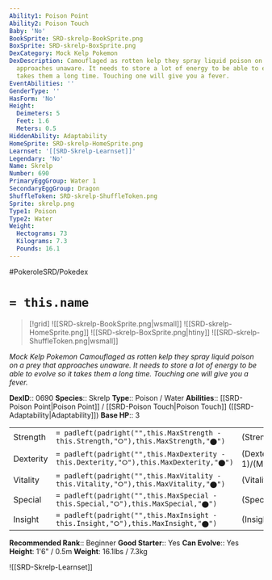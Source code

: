 ```yaml
---
Ability1: Poison Point
Ability2: Poison Touch
Baby: 'No'
BookSprite: SRD-skrelp-BookSprite.png
BoxSprite: SRD-skrelp-BoxSprite.png
DexCategory: Mock Kelp Pokemon
DexDescription: Camouflaged as rotten kelp they spray liquid poison on a prey that
  approaches unaware. It needs to store a lot of energy to be able to evolve so it
  takes them a long time. Touching one will give you a fever.
EventAbilities: ''
GenderType: ''
HasForm: 'No'
Height:
  Deimeters: 5
  Feet: 1.6
  Meters: 0.5
HiddenAbility: Adaptability
HomeSprite: SRD-skrelp-HomeSprite.png
Learnset: '[[SRD-Skrelp-Learnset]]'
Legendary: 'No'
Name: Skrelp
Number: 690
PrimaryEggGroup: Water 1
SecondaryEggGroup: Dragon
ShuffleToken: SRD-skrelp-ShuffleToken.png
Sprite: skrelp.png
Type1: Poison
Type2: Water
Weight:
  Hectograms: 73
  Kilograms: 7.3
  Pounds: 16.1
---
```


#PokeroleSRD/Pokedex

# `= this.name`

> [!grid]
> ![[SRD-skrelp-BookSprite.png|wsmall]]
> ![[SRD-skrelp-HomeSprite.png]]
> ![[SRD-skrelp-BoxSprite.png|htiny]]
> ![[SRD-skrelp-ShuffleToken.png|wsmall]]


*Mock Kelp Pokemon*
*Camouflaged as rotten kelp they spray liquid poison on a prey that approaches unaware. It needs to store a lot of energy to be able to evolve so it takes them a long time. Touching one will give you a fever.*

**DexID**:: 0690
**Species**:: Skrelp
**Type**:: Poison / Water
**Abilities**:: [[SRD-Poison Point|Poison Point]] / [[SRD-Poison Touch|Poison Touch]] ([[SRD-Adaptability|Adaptability]])
**Base HP**:: 3

|           |                                                                                        |                                          |
| --------- | -------------------------------------------------------------------------------------- | ---------------------------------------- |
| Strength  | `= padleft(padright("",this.MaxStrength - this.Strength,"⭘"),this.MaxStrength,"⬤")`    | (Strength::2)/(MaxStrength::4)   |
| Dexterity | `= padleft(padright("",this.MaxDexterity - this.Dexterity,"⭘"),this.MaxDexterity,"⬤")` | (Dexterity:: 1)/(MaxDexterity::3) |
| Vitality  | `= padleft(padright("",this.MaxVitality - this.Vitality,"⭘"),this.MaxVitality,"⬤")`    | (Vitality::2)/(MaxVitality::4)   |
| Special   | `= padleft(padright("",this.MaxSpecial - this.Special,"⭘"),this.MaxSpecial,"⬤")`       | (Special::2)/(MaxSpecial::4)     |
| Insight   | `= padleft(padright("",this.MaxInsight - this.Insight,"⭘"),this.MaxInsight,"⬤")`       | (Insight::2)/(MaxInsight::4)     |


**Recommended Rank**:: Beginner
**Good Starter**:: Yes
**Can Evolve**:: Yes
**Height**: 1'6" / 0.5m
**Weight**: 16.1lbs / 7.3kg

![[SRD-Skrelp-Learnset]]